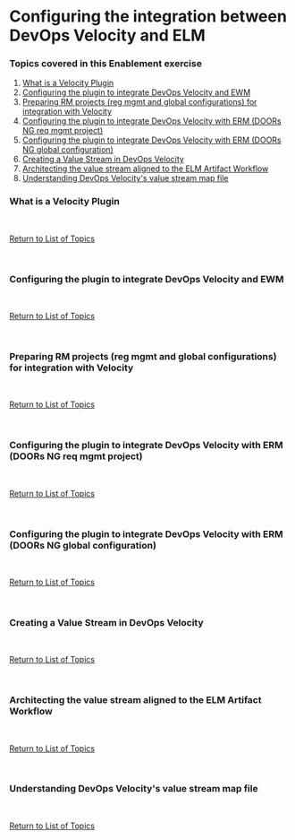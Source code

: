 # Configuring the integration between DevOps Velocity and ELM

### Topics covered in this Enablement exercise
1. [What is a Velocity Plugin](#what-is-a-velocity-plugin) 
2. [Configuring the plugin to integrate DevOps Velocity and EWM](#configuring-the-plugin-to-integrate-devops-velocity-and-ewm)
3. [Preparing RM projects (reg mgmt and global configurations) for integration with Velocity](#preparing-rm-projects-reg-mgmt-and-global-configurations-for-integration-with-velocity)
4. [Configuring the plugin to integrate DevOps Velocity with ERM (DOORs NG req mgmt project)](#configuring-the-plugin-to-integrate-devops-velocity-with-erm-doors-ng-req-mgt-project)
5. [Configuring the plugin to integrate DevOps Velocity with ERM (DOORs NG global configuration)](#configuring-the-plugin-to-integrate-devops-velocity-with-erm-doors-ng-global-configuration)
6. [Creating a Value Stream in DevOps Velocity](#creating-a-value-stream-in-devops-velocity)
7. [Architecting the value stream aligned to the ELM Artifact Workflow](#architecting-the-value-stream-aligned-to-the-elm-artifact-workflow)
8. [Understanding DevOps Velocity's value stream map file](#understanding-devops-velocitys-value-stream-map-file)

### What is a Velocity Plugin
<br/>

[Return to List of Topics](#topics-covered-in-this-enablement-exercise)

<br/>

### Configuring the plugin to integrate DevOps Velocity and EWM
<br/>

[Return to List of Topics](#topics-covered-in-this-enablement-exercise)

<br/>

### Preparing RM projects (reg mgmt and global configurations) for integration with Velocity
<br/>

[Return to List of Topics](#topics-covered-in-this-enablement-exercise)

<br/>

### Configuring the plugin to integrate DevOps Velocity with ERM (DOORs NG req mgmt project)
<br/>

[Return to List of Topics](#topics-covered-in-this-enablement-exercise)

<br/>

### Configuring the plugin to integrate DevOps Velocity with ERM (DOORs NG global configuration)
<br/>

[Return to List of Topics](#topics-covered-in-this-enablement-exercise)

<br/>

### Creating a Value Stream in DevOps Velocity
<br/>

[Return to List of Topics](#topics-covered-in-this-enablement-exercise)

<br/>

### Architecting the value stream aligned to the ELM Artifact Workflow
<br/>

[Return to List of Topics](#topics-covered-in-this-enablement-exercise)

<br/>

### Understanding DevOps Velocity's value stream map file
<br/>

[Return to List of Topics](#topics-covered-in-this-enablement-exercise)

<br/>